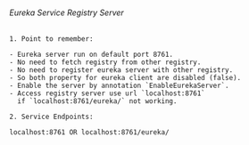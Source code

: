 ###### Eureka Service Registry Server ######
`1. Point to remember:`
```
- Eureka server run on default port 8761.
- No need to fetch registry from other registry.
- No need to register eureka server with other registry.
- So both property for eureka client are disabled (false).
- Enable the server by annotation `EnableEurekaServer`.
- Access registry server use url `localhost:8761` 
  if `localhost:8761/eureka/` not working.
```
`2. Service Endpoints:`
```
localhost:8761 OR localhost:8761/eureka/
```
